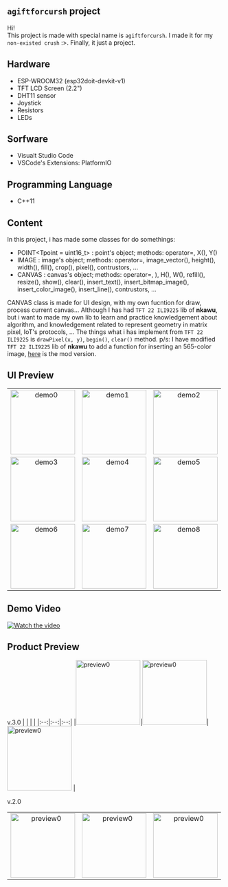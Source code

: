 ## ```agiftforcursh``` project
Hi! <br>
This project is made with special name is ```agiftforcursh```. I made it for my ```non-existed crush``` :>. Finally, it just a project.

## Hardware
- ESP-WROOM32 (esp32doit-devkit-v1)
- TFT LCD Screen (2.2")
- DHT11 sensor
- Joystick
- Resistors
- LEDs
  
## Sorfware
- Visualt Studio Code
- VSCode's Extensions: PlatformIO
  
## Programming Language
- C++11
  
## Content
In this project, i has made some classes for do somethings:
- POINT<Tpoint = uint16_t> : point's object; methods: operator=, X(), Y() 
- IMAGE<Timage> : image's object; methods: operator=, image_vector(), height(), width(), fill(), crop(), pixel(), contrustors, ... 
- CANVAS<Tcanvas> : canvas's object; methods: operator=, ), H(), W(), refill(), resize(), show(), clear(), insert_text(), insert_bitmap_image(), insert_color_image(), insert_line(), contrustors, ...

CANVAS class is made for UI design, with my own fucntion for draw, process current canvas... Although I has had ```TFT 22 ILI9225``` lib of **nkawu**, but i want to made my own lib to learn and practice knowledgement about algorithm, and knowledgement related to represent geometry in matrix pixel, IoT's protocols, ... The things what i has implement from  ```TFT 22 ILI9225``` is ```drawPixel(x, y)```, ```begin()```, ```clear()``` method.
p/s: I have modified ```TFT 22 ILI9225``` lib of **nkawu** to add a function for inserting an 565-color image, [here](https://github.com/ngxx-fus/TFT_22_ILI9225_MOD.git) is the mod version.

## UI Preview
|    |    |    |
|:--:|:--:|:--:|
|<img src="https://github.com/user-attachments/assets/a4337c0f-4a27-4d5c-9758-9d42d6d7a2f7" alt="demo0" style="width: 150px;"/>|<img src="https://github.com/user-attachments/assets/77e80268-7111-4120-9815-e06380eb2bf6" alt="demo1" style="width: 150px;"/>|<img src="https://github.com/user-attachments/assets/62f3a9f1-e5f2-4681-9cc6-5bcd12ed43ed" alt="demo2" style="width: 150px;"/>|
|<img src="https://github.com/user-attachments/assets/57a74e81-983f-470a-a947-f26a9358fb0e" alt="demo3" style="width: 150px;"/>|<img src="https://github.com/user-attachments/assets/a62f6bda-be75-4091-b6ab-8399d77415f5" alt="demo4" style="width: 150px;"/>|<img src="https://github.com/user-attachments/assets/2608c0ca-1dee-4f68-955e-29e6da5038e8" alt="demo5" style="width: 150px;"/>|
|<img src="https://github.com/user-attachments/assets/c2bfa7ae-f121-4d09-9495-6632ea713d3c" alt="demo6" style="width: 150px;"/>|<img src="https://github.com/user-attachments/assets/2773fbf3-ce89-427b-8c0d-a0fbfcfe1250" alt="demo7" style="width: 150px;"/>|<img src="https://github.com/user-attachments/assets/543cf145-e043-4f39-9fb5-f373b0661265" alt="demo8" style="width: 150px;"/>|

## Demo Video

[![Watch the video](https://img.youtube.com/vi/72zCZsygvGs/0.jpg)](https://youtu.be/72zCZsygvGs)


## Product Preview

v.3.0
|    |    |    |
|:--:|:--:|:--:|
|<img src="https://github.com/user-attachments/assets/915bc990-8b94-4750-8c77-2634e9bd6e94" alt="preview0" style="width: 150px;"/>|<img src="https://github.com/user-attachments/assets/efc32539-a637-4e28-b3d8-d24e574531ea" alt="preview0" style="width: 150px;"/>|  <img src="https://github.com/user-attachments/assets/f3fbfb9a-278e-489b-a8e8-99dabbf045b0" alt="preview0" style="width: 150px;"/>  |

v.2.0

|    |    |    |
|:--:|:--:|:--:|
|<img src="https://github.com/user-attachments/assets/c5ccf7fb-b355-42e7-ac97-4338d27a062b" alt="preview0" style="width: 150px;"/>|<img src="https://github.com/user-attachments/assets/2b1f1c54-aa25-4484-b9b0-69b92d5a4b47" alt="preview0" style="width: 150px;"/>|  <img src="https://github.com/user-attachments/assets/3d31c5d9-b428-46c1-9e01-d384613b1570" alt="preview0" style="width: 150px;"/>  |


